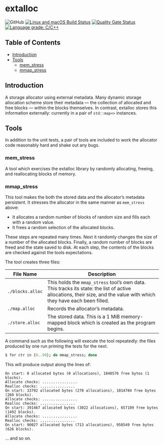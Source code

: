# extalloc

![GitHub](https://img.shields.io/github/license/paulhuggett/extalloc)
[![Linux and macOS Build Status](https://api.travis-ci.com/paulhuggett/extalloc.svg?branch=master)](https://travis-ci.com/paulhuggett/extalloc)
[![Quality Gate Status](https://sonarcloud.io/api/project_badges/measure?project=paulhuggett_extalloc&metric=alert_status)](https://sonarcloud.io/dashboard?id=paulhuggett_extalloc)
[![Language grade: C/C++](https://img.shields.io/lgtm/grade/cpp/g/paulhuggett/extalloc.svg?logo=lgtm&logoWidth=18)](https://lgtm.com/projects/g/paulhuggett/extalloc/context:cpp)

## Table of Contents

*   [Introduction](#introduction)
*   [Tools](#tools)
    *   [mem\_stress](#mem_stress)
    *   [mmap\_stress](#mmap_stress)

## Introduction

A storage allocator using external metadata. Many dynamic storage allocation scheme store their metadata — the collection of allocated and free blocks — within the blocks themselves. In contrast, extalloc stores this information externally: currently in a pair of `std::map<>` instances.

## Tools

In addition to the unit tests, a pair of tools are included to work the allocator code reasonably hard and shake out any bugs.

### mem_stress

A tool which exercises the extalloc library by randomly allocating, freeing, and reallocating blocks of memory.

### mmap_stress

This tool makes the both the stored data and the allocator’s metadata persistent.  It stresses the allocator in the same manner as `mem_stress` above: 

*   It allocates a random number of blocks of random size and fills each with a random value.
*   It frees a random selection of the allocated blocks.

These steps are repeated many times. Next it randomly changes the size of a number of the allocated blocks. Finally, a random number of blocks are freed and the state saved to disk. At each step, the contents of the blocks are checked against the tools expectations.

The tool creates three files:

| File Name        | Description   |
| ---------------- | ------------- |
| `./blocks.alloc` | This holds the `mmap_stress` tool’s own data. This tracks its state: the list of active allocations, their size, and the value with which they have each been filled. |
| `./map.alloc`    | Records the allocator’s metadata. |
| `./store.alloc`  | The stored data. This is a 1 MiB memory-mapped block which is created as the program begins. |

A command such as the following will execute the tool repeatedly: the files produced by one run priming the tests for the next. 

~~~~bash
$ for ctr in {0..99}; do mmap_stress; done
~~~~

This will produce output along the lines of:

    On start: 0 allocated bytes (0 allocations), 1048576 free bytes (1 blocks).
    Allocate checks: ................
    Realloc checks: ................
    On start: 33792 allocated bytes (270 allocations), 1014784 free bytes (260 blocks).
    Allocate checks: ................
    Realloc checks: ................
    On start: 391467 allocated bytes (3022 allocations), 657109 free bytes (1492 blocks).
    Allocate checks: ................
    Realloc checks: ................
    On start: 90027 allocated bytes (713 allocations), 958549 free bytes (626 blocks).

… and so on.
